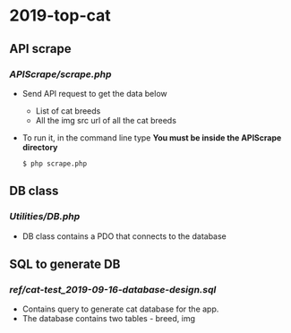 # 2019-top-cat

## API scrape
### *APIScrape/scrape.php*

* Send API request to get the data below
    * List of cat breeds
    * All the img src url of all the cat breeds
    
* To run it, in the command line type 
**You must be inside the APIScrape directory**

    ```$ php scrape.php ```
    
    
    
## DB class
### *Utilities/DB.php*

* DB class contains a PDO that connects to the database



## SQL to generate DB
### *ref/cat-test_2019-09-16-database-design.sql*

* Contains query to generate cat database for the app.
* The database contains two tables - breed, img